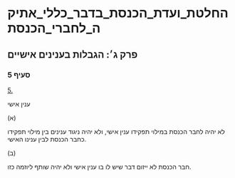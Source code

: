 # החלטת_ועדת_הכנסת_בדבר_כללי_אתיקה_לחברי_הכנסת

## פרק ג׳: הגבלות בענינים אישיים

### סעיף 5

[5.](https://he.wikisource.org/wiki/%D7%9B%D7%9C%D7%9C%D7%99_%D7%90%D7%AA%D7%99%D7%A7%D7%94_%D7%9C%D7%97%D7%91%D7%A8%D7%99_%D7%94%D7%9B%D7%A0%D7%A1%D7%AA#%D7%A1%D7%A2%D7%99%D7%A3_5)

ענין אישי

(א)

לא יהיה לחבר הכנסת במילוי תפקידו ענין אישי, ולא יהיה ניגוד ענינים בין מילוי תפקידו כחבר הכנסת לבין ענינו האישי.

(ב)

חבר הכנסת לא ייזום דבר שיש לו בו ענין אישי ולא יהיה שותף ליוזמה כזו.